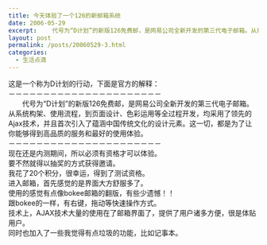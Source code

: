 ```yaml
---
title: 今天体验了一个126的新邮箱系统
date: 2006-05-29
excerpt: 　　代号为“D计划”的新版126免费邮，是网易公司全新开发的第三代电子邮箱。从系统构架、使用流程，到页面设计、色彩运用等全过程开发，均采用了领先的Ajax技术，并且首次引入了蕴涵中国传统文化的设计元素。这一切，都是为了让你能够得到高品质的服务和最好的使用体验。
layout: post
permalink: /posts/20060529-3.html
categories:
  - 生活点滴
---
```

这是一个称为D计划的行动，下面是官方的解释：  
－－－－－－－－－－－－－－－－－－－－－－  
　　代号为“D计划”的新版126免费邮，是网易公司全新开发的第三代电子邮箱。从系统构架、使用流程，到页面设计、色彩运用等全过程开发，均采用了领先的Ajax技术，并且首次引入了蕴涵中国传统文化的设计元素。这一切，都是为了让你能够得到高品质的服务和最好的使用体验。  
－－－－－－－－－－－－－－－－－－－－－－  
现在还是内测期间，所以必须有资格才可以体验。  
要不然就得以抽奖的方式获得邀请。  
我花了20个积分，很幸运，得到了测试资格。  
进入邮箱，首先感觉的是界面大方舒服多了。  
使用的感觉有点像bokee邮箱的翻版，有些少遗憾！！  
跟bokee的一样，有右键，拖动等快速操作方式。  
技术上，AJAX技术大量的使用在了邮箱界面了，提供了用户诸多方便，很是体贴用户。  
同时也加入了一些我觉得有点垃圾的功能，比如记事本。
